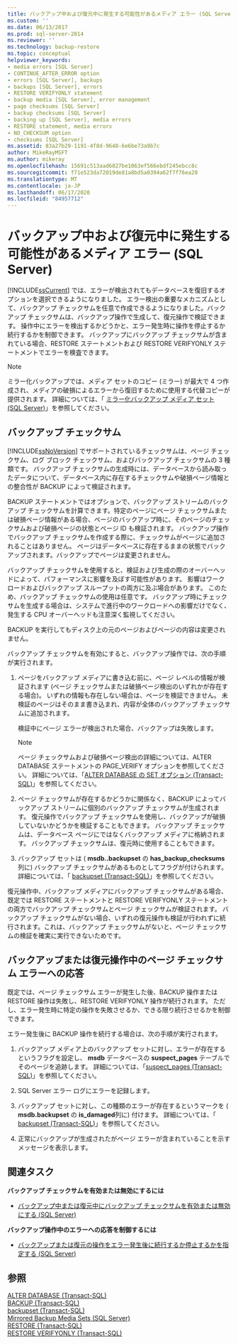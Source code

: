 ```yaml
---
title: バックアップ中および復元中に発生する可能性があるメディア エラー (SQL Server) | Microsoft Docs
ms.custom: ''
ms.date: 06/13/2017
ms.prod: sql-server-2014
ms.reviewer: ''
ms.technology: backup-restore
ms.topic: conceptual
helpviewer_keywords:
- media errors [SQL Server]
- CONTINUE_AFTER_ERROR option
- errors [SQL Server], backups
- backups [SQL Server], errors
- RESTORE VERIFYONLY statement
- backup media [SQL Server], error management
- page checksums [SQL Server]
- backup checksums [SQL Server]
- backing up [SQL Server], media errors
- RESTORE statement, media errors
- NO_CHECKSUM option
- checksums [SQL Server]
ms.assetid: 83a27b29-1191-4f8d-9648-6e6be73a9b7c
author: MikeRayMSFT
ms.author: mikeray
ms.openlocfilehash: 15691c513aad6027be1063ef566ebdf245ebcc8c
ms.sourcegitcommit: f71e523da72019de81a8bd5a0394a62f7f76ea20
ms.translationtype: MT
ms.contentlocale: ja-JP
ms.lasthandoff: 06/17/2020
ms.locfileid: "84957712"
---
```

# <a name="possible-media-errors-during-backup-and-restore-sql-server"></a>バックアップ中および復元中に発生する可能性があるメディア エラー (SQL Server)
  [!INCLUDE[ssCurrent](../../includes/sscurrent-md.md)] では、エラーが検出されてもデータベースを復旧するオプションを選択できるようになりました。 エラー検出の重要なメカニズムとして、バックアップ チェックサムを任意で作成できるようになりました。バックアップ チェックサムは、バックアップ操作で生成して、復元操作で検証できます。 操作中にエラーを検出するかどうかと、エラー発生時に操作を停止するか続行するかを制御できます。 バックアップにバックアップ チェックサムが含まれている場合、RESTORE ステートメントおよび RESTORE VERIFYONLY ステートメントでエラーを検査できます。  
  
> [!NOTE]  
>  ミラー化バックアップでは、メディア セットのコピー (ミラー) が最大で 4 つ作成され、メディアの破損によるエラーから復旧するために使用する代替コピーが提供されます。 詳細については、「 [ミラー化バックアップ メディア セット &#40;SQL Server&#41;](mirrored-backup-media-sets-sql-server.md)」を参照してください。  
  
  
  
##  <a name="backup-checksums"></a><a name="BckChecksums"></a> バックアップ チェックサム  
 [!INCLUDE[ssNoVersion](../../includes/ssnoversion-md.md)] でサポートされているチェックサムは、ページ チェックサム、ログ ブロック チェックサム、およびバックアップ チェックサムの 3 種類です。 バックアップ チェックサムの生成時には、データベースから読み取ったデータについて、データベース内に存在するチェックサムや破損ページ情報との整合性が BACKUP によって検証されます。  
  
 BACKUP ステートメントではオプションで、バックアップ ストリームのバックアップ チェックサムを計算できます。特定のページにページ チェックサムまたは破損ページ情報がある場合、ページのバックアップ時に、そのページのチェックサムおよび破損ページの状態とページ ID も検証されます。 バックアップ操作でバックアップ チェックサムを作成する際に、チェックサムがページに追加されることはありません。 ページはデータベースに存在するままの状態でバックアップされます。バックアップでページは変更されません。  
  
 バックアップ チェックサムを使用すると、検証および生成の際のオーバーヘッドによって、パフォーマンスに影響を及ぼす可能性があります。 影響はワークロードおよびバックアップ スループットの両方に及ぶ場合があります。 このため、バックアップ チェックサムの使用は任意です。 バックアップ時にチェックサムを生成する場合は、システムで進行中のワークロードへの影響だけでなく、発生する CPU オーバーヘッドも注意深く監視してください。  
  
 BACKUP を実行してもディスク上の元のページおよびページの内容は変更されません。  
  
 バックアップ チェックサムを有効にすると、バックアップ操作では、次の手順が実行されます。  
  
1.  ページをバックアップ メディアに書き込む前に、ページ レベルの情報が検証されます (ページ チェックサムまたは破損ページ検出のいずれかが存在する場合)。 いずれの情報も存在しない場合は、ページを検証できません。 未検証のページはそのまま書き込まれ、内容が全体のバックアップ チェックサムに追加されます。  
  
     検証中にページ エラーが検出された場合、バックアップは失敗します。  
  
    > [!NOTE]  
    >  ページ チェックサムおよび破損ページ検出の詳細については、ALTER DATABASE ステートメントの PAGE_VERIFY オプションを参照してください。 詳細については、「[ALTER DATABASE の SET オプション &#40;Transact-SQL&#41;](/sql/t-sql/statements/alter-database-transact-sql-set-options)」を参照してください。  
  
2.  ページ チェックサムが存在するかどうかに関係なく、BACKUP によってバックアップ ストリームに個別のバックアップ チェックサムが生成されます。 復元操作でバックアップ チェックサムを使用し、バックアップが破損していないかどうかを検証することもできます。 バックアップ チェックサムは、データベース ページにではなくバックアップ メディアに格納されます。 バックアップ チェックサムは、復元時に使用することもできます。  
  
3.  バックアップ セットは ( **msdb..backupset** の **has_backup_checksums**列に) バックアップ チェックサムがあるものとしてフラグが付けられます。 詳細については、「 [backupset &#40;Transact-SQL&#41;](/sql/relational-databases/system-tables/backupset-transact-sql)」を参照してください。  
  
 復元操作中、バックアップ メディアにバックアップ チェックサムがある場合、既定では RESTORE ステートメントと RESTORE VERIFYONLY ステートメントの両方でバックアップ チェックサムとページ チェックサムが検証されます。 バックアップ チェックサムがない場合、いずれの復元操作も検証が行われずに続行されます。これは、バックアップ チェックサムがないと、ページ チェックサムの検証を確実に実行できないためです。  
  
## <a name="response-to-page-checksum-errors-during-a-backup-or-restore-operation"></a>バックアップまたは復元操作中のページ チェックサム エラーへの応答  
 既定では、ページ チェックサム エラーが発生した後、BACKUP 操作または RESTORE 操作は失敗し、RESTORE VERIFYONLY 操作が続行されます。 ただし、エラー発生時に特定の操作を失敗させるか、できる限り続行させるかを制御できます。  
  
 エラー発生後に BACKUP 操作を続行する場合は、次の手順が実行されます。  
  
1.  バックアップ メディア上のバックアップ セットに対し、エラーが存在するというフラグを設定し、 **msdb** データベースの **suspect_pages** テーブルでそのページを追跡します。 詳細については、「[suspect_pages &#40;Transact-SQL&#41;](/sql/relational-databases/system-tables/suspect-pages-transact-sql)」を参照してください。  
  
2.  SQL Server エラー ログにエラーを記録します。  
  
3.  バックアップ セットに対し、この種類のエラーが存在するというマークを ( **msdb.backupset** の **is_damaged**列に) 付けます。 詳細については、「 [backupset &#40;Transact-SQL&#41;](/sql/relational-databases/system-tables/backupset-transact-sql)」を参照してください。  
  
4.  正常にバックアップが生成されたがページ エラーが含まれていることを示すメッセージを表示します。  
  
##  <a name="related-tasks"></a><a name="RelatedTasks"></a> 関連タスク  
 **バックアップ チェックサムを有効または無効にするには**  
  
-   [バックアップ中または復元中にバックアップ チェックサムを有効または無効にする &#40;SQL Server&#41;](enable-or-disable-backup-checksums-during-backup-or-restore-sql-server.md)  
  
 **バックアップ操作中のエラーへの応答を制御するには**  
  
-   [バックアップまたは復元の操作をエラー発生後に続行するか停止するかを指定する &#40;SQL Server&#41;](specify-if-backup-or-restore-continues-or-stops-after-error.md)  
  
## <a name="see-also"></a>参照  
 [ALTER DATABASE &#40;Transact-SQL&#41;](/sql/t-sql/statements/alter-database-transact-sql)   
 [BACKUP &#40;Transact-SQL&#41;](/sql/t-sql/statements/backup-transact-sql)   
 [backupset &#40;Transact-SQL&#41;](/sql/relational-databases/system-tables/backupset-transact-sql)   
 [Mirrored Backup Media Sets &#40;SQL Server&#41;](mirrored-backup-media-sets-sql-server.md)   
 [RESTORE &#40;Transact-SQL&#41;](/sql/t-sql/statements/restore-statements-transact-sql)   
 [RESTORE VERIFYONLY &#40;Transact-SQL&#41;](/sql/t-sql/statements/restore-statements-verifyonly-transact-sql)  
  
  

